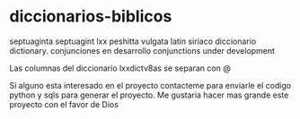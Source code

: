# diccionarios-biblicos
septuaginta septuagint lxx peshitta vulgata latin siriaco diccionario dictionary. conjunciones en desarrollo conjunctions under development 

Las columnas del diccionario lxxdictv8as se separan con @

Si alguno esta interesado en el proyecto contacteme para enviarle el codigo python y sqls para generar el proyecto. Me gustaria hacer mas grande este proyecto con el favor de Dios
